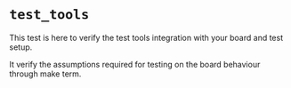 `test_tools`
============

This test is here to verify the test tools integration with your board and test
setup.

It verify the assumptions required for testing on the board behaviour
through make term.
